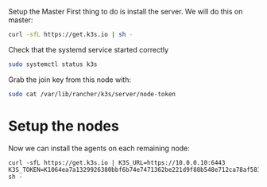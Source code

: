 Setup the Master
First thing to do is install the server. We will do this on master:

```bash
curl -sfL https://get.k3s.io | sh -
```

Check that the systemd service started correctly

```bash
sudo systemctl status k3s
```

Grab the join key from this node with:

```bash
sudo cat /var/lib/rancher/k3s/server/node-token
```

# Setup the nodes
Now we can install the agents on each remaining node:

```
curl -sfL https://get.k3s.io | K3S_URL=https://10.0.0.10:6443 K3S_TOKEN=K1064ea7a1329926380bbf6b74e7471362be221d9f88b548e712ca78af58145a35b::server:fe6efb1dcefc43df12b33fd3be81b486 sh -
```
